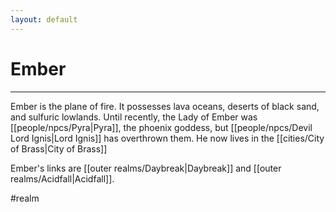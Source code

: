 ```yaml
---
layout: default
---
```


# Ember
---

Ember is the plane of fire. It possesses lava oceans, deserts of black sand, and sulfuric lowlands. Until recently, the Lady of Ember was [[people/npcs/Pyra|Pyra]], the phoenix goddess, but [[people/npcs/Devil Lord Ignis|Lord Ignis]] has overthrown them. He now lives in the [[cities/City of Brass|City of Brass]]

Ember's links are [[outer realms/Daybreak|Daybreak]] and [[outer realms/Acidfall|Acidfall]].

#realm